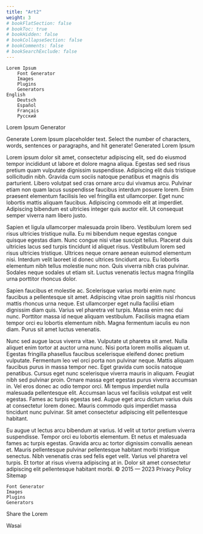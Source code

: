 ```yaml
---
title: "Art2"
weight: 3
# bookFlatSection: false
# bookToc: true
# bookHidden: false
# bookCollapseSection: false
# bookComments: false
# bookSearchExclude: false
---
```



    Lorem Ipsum
        Font Generator
        Images
        Plugins
        Generators
    English
        Deutsch
        Español
        Français
        Русский

Lorem Ipsum Generator

Generate Lorem Ipsum placeholder text. Select the number of characters, words, sentences or paragraphs, and hit generate!
Generated Lorem Ipsum

Lorem ipsum dolor sit amet, consectetur adipiscing elit, sed do eiusmod tempor incididunt ut labore et dolore magna aliqua. Egestas sed sed risus pretium quam vulputate dignissim suspendisse. Adipiscing elit duis tristique sollicitudin nibh. Gravida cum sociis natoque penatibus et magnis dis parturient. Libero volutpat sed cras ornare arcu dui vivamus arcu. Pulvinar etiam non quam lacus suspendisse faucibus interdum posuere lorem. Enim praesent elementum facilisis leo vel fringilla est ullamcorper. Eget nunc lobortis mattis aliquam faucibus. Adipiscing commodo elit at imperdiet. Adipiscing bibendum est ultricies integer quis auctor elit. Ut consequat semper viverra nam libero justo.

Sapien et ligula ullamcorper malesuada proin libero. Vestibulum lorem sed risus ultricies tristique nulla. Eu mi bibendum neque egestas congue quisque egestas diam. Nunc congue nisi vitae suscipit tellus. Placerat duis ultricies lacus sed turpis tincidunt id aliquet risus. Vestibulum lorem sed risus ultricies tristique. Ultrices neque ornare aenean euismod elementum nisi. Interdum velit laoreet id donec ultrices tincidunt arcu. Eu lobortis elementum nibh tellus molestie nunc non. Quis viverra nibh cras pulvinar. Sodales neque sodales ut etiam sit. Luctus venenatis lectus magna fringilla urna porttitor rhoncus dolor.

Sapien faucibus et molestie ac. Scelerisque varius morbi enim nunc faucibus a pellentesque sit amet. Adipiscing vitae proin sagittis nisl rhoncus mattis rhoncus urna neque. Est ullamcorper eget nulla facilisi etiam dignissim diam quis. Varius vel pharetra vel turpis. Massa enim nec dui nunc. Porttitor massa id neque aliquam vestibulum. Facilisis magna etiam tempor orci eu lobortis elementum nibh. Magna fermentum iaculis eu non diam. Purus sit amet luctus venenatis.

Nunc sed augue lacus viverra vitae. Vulputate ut pharetra sit amet. Nulla aliquet enim tortor at auctor urna nunc. Nisi porta lorem mollis aliquam ut. Egestas fringilla phasellus faucibus scelerisque eleifend donec pretium vulputate. Fermentum leo vel orci porta non pulvinar neque. Mattis aliquam faucibus purus in massa tempor nec. Eget gravida cum sociis natoque penatibus. Cursus eget nunc scelerisque viverra mauris in aliquam. Feugiat nibh sed pulvinar proin. Ornare massa eget egestas purus viverra accumsan in. Vel eros donec ac odio tempor orci. Mi tempus imperdiet nulla malesuada pellentesque elit. Accumsan lacus vel facilisis volutpat est velit egestas. Fames ac turpis egestas sed. Augue eget arcu dictum varius duis at consectetur lorem donec. Mauris commodo quis imperdiet massa tincidunt nunc pulvinar. Sit amet consectetur adipiscing elit pellentesque habitant.

Eu augue ut lectus arcu bibendum at varius. Id velit ut tortor pretium viverra suspendisse. Tempor orci eu lobortis elementum. Et netus et malesuada fames ac turpis egestas. Gravida arcu ac tortor dignissim convallis aenean et. Mauris pellentesque pulvinar pellentesque habitant morbi tristique senectus. Nibh venenatis cras sed felis eget velit. Varius vel pharetra vel turpis. Et tortor at risus viverra adipiscing at in. Dolor sit amet consectetur adipiscing elit pellentesque habitant morbi.
© 2015 — 2023
Privacy Policy
Sitemap

    Font Generator
    Images
    Plugins
    Generators

Share the Lorem

Wasai
